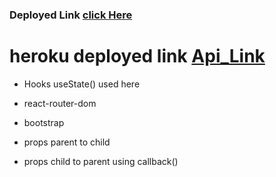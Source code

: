 ### Deployed Link [click Here]()

# heroku deployed link [Api_Link](https://guvi-hackathon2-backend-rental.herokuapp.com/products)

- Hooks useState() used here
- react-router-dom
- bootstrap

- props parent to child
- props child to parent using callback()

